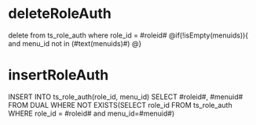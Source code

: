 deleteRoleAuth
===
delete from ts_role_auth where role_id = #roleid# 
@if(!isEmpty(menuids)){
	 and menu_id not in (#text(menuids)#)
@}


insertRoleAuth
===
INSERT INTO ts_role_auth(role_id, menu_id) 
SELECT #roleid#, #menuid# FROM DUAL 
WHERE NOT EXISTS(SELECT role_id FROM ts_role_auth WHERE role_id = #roleid# and menu_id=#menuid#)